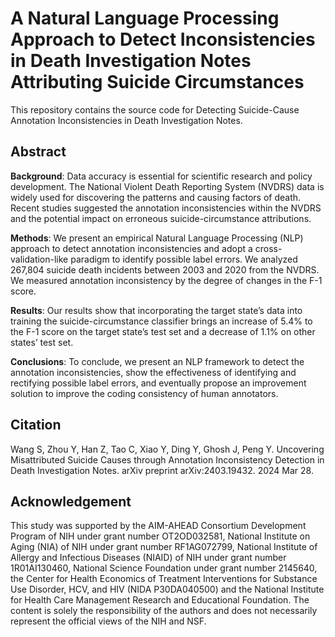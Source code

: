 # A Natural Language Processing Approach to Detect Inconsistencies in Death Investigation Notes Attributing Suicide Circumstances

This repository contains the source code for Detecting Suicide-Cause Annotation Inconsistencies in Death Investigation Notes.

## Abstract

**Background**: Data accuracy is essential for scientific research and policy development. The National Violent Death Reporting System (NVDRS) data is widely used for discovering the patterns and causing factors of death. Recent studies suggested the annotation inconsistencies within the NVDRS and the potential impact on erroneous suicide-circumstance attributions.

**Methods**: We present an empirical Natural Language Processing (NLP) approach to detect annotation inconsistencies and adopt a cross-validation-like paradigm to identify possible label errors. We analyzed 267,804 suicide death incidents between 2003 and 2020 from the NVDRS. We measured annotation inconsistency by the degree of changes in the F-1 score.

**Results**: Our results show that incorporating the target state’s data into training the suicide-circumstance classifier brings an increase of 5.4% to the F-1 score on the target state’s test set and a decrease of 1.1% on other states’ test set.

**Conclusions**: To conclude, we present an NLP framework to detect the annotation inconsistencies, show the effectiveness of identifying and rectifying possible label errors, and eventually propose an improvement solution to improve the coding consistency of human annotators.

## Citation

Wang S, Zhou Y, Han Z, Tao C, Xiao Y, Ding Y, Ghosh J, Peng Y. Uncovering Misattributed Suicide Causes through Annotation Inconsistency Detection in Death Investigation Notes. arXiv preprint arXiv:2403.19432. 2024 Mar 28.

## Acknowledgement

This study was supported by the AIM-AHEAD Consortium Development Program of NIH under grant number OT2OD032581, National Institute on Aging (NIA) of NIH under grant number RF1AG072799, National Institute of Allergy and Infectious Diseases (NIAID) of NIH under grant number 1R01AI130460, National Science Foundation under grant number 2145640, the Center for Health Economics of Treatment Interventions for Substance Use Disorder, HCV, and HIV (NIDA P30DA040500) and the National Institute for Health Care Management Research and Educational Foundation. The content is solely the responsibility of the authors and does not necessarily represent the official views of the NIH and NSF.

